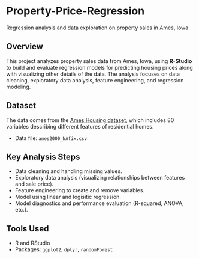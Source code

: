 # Property-Price-Regression
Regression analysis and data exploration on property sales in Ames, Iowa

## Overview
This project analyzes property sales data from Ames, Iowa, using **R-Studio** to build and evaluate regression models for predicting housing prices along with visualizing other details of the data. The analysis focuses on data cleaning, exploratory data analysis, feature engineering, and regression modeling.

## Dataset
The data comes from the [Ames Housing dataset](https://jse.amstat.org/v19n3/decock.pdf), which includes 80 variables describing different features of residential homes.
- Data file: `ames2000_NAfix.csv`

## Key Analysis Steps
- Data cleaning and handling missing values.
- Exploratory data analysis (visualizing relationships between features and sale price).
- Feature engineering to create and remove variables.
- Model using linear and logisitic regression.
- Model diagnostics and performance evaluation (R-squared, ANOVA, etc.).

## Tools Used
- R and RStudio
- Packages: `ggplot2`, `dplyr`, `randomForest`
